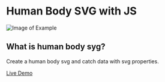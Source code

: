 # Human Body SVG with JS
![Image of Example](https://i.hizliresim.com/8NNbQ1.png)

## What is human body syg?
Create a human body svg and catch data with svg properties.

[Live Demo](https://codepen.io/msdvcii/pen/RLXOar)
